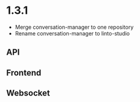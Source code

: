 # 1.3.1

- Merge conversation-manager to one repository
- Rename conversation-manager to linto-studio

## API

## Frontend

## Websocket